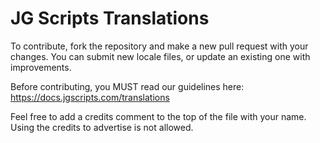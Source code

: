 # JG Scripts Translations

To contribute, fork the repository and make a new pull request with your changes. You can submit new locale files, or update an existing one with improvements.

Before contributing, you MUST read our guidelines here: https://docs.jgscripts.com/translations 

Feel free to add a credits comment to the top of the file with your name. Using the credits to advertise is not allowed.
